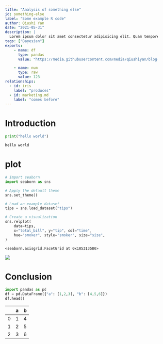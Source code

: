 ```yaml
---
title: "Analysis of something else"
id: something-else
label: "Some example R code"
author: Qiushi Yan
date: "2021-05-31"
description: |
  Lorem ipsum dolor sit amet consectetur adipisicing elit. Quam tempore ad aut, deleniti cupiditate ullam asperiores at magni praesentium eaque.
tags: ["Bayesian"]
exports:
    - name: df
      type: pandas
      value: "https://media.githubusercontent.com/media/qiushiyan/blog-data/main/codes.csv"

    - name: num
      type: raw
      value: 123
relationships:
  - id: iris
    label: "produces"
  - id: marketing.md
    label: "comes before"
---
```


# Introduction

``` python
print("hello world")
```

    hello world

# plot

``` python
# Import seaborn
import seaborn as sns

# Apply the default theme
sns.set_theme()

# Load an example dataset
tips = sns.load_dataset("tips")

# Create a visualization
sns.relplot(
    data=tips,
    x="total_bill", y="tip", col="time",
    hue="smoker", style="smoker", size="size",
)
```

    <seaborn.axisgrid.FacetGrid at 0x105313580>

![](/analysis/python/py_files/figure-commonmark/cell-3-output-2.png)

# Conclusion

``` python
import pandas as pd
df = pd.DataFrame({"a": [1,2,3], "b": [4,5,6]})
df.head()
```

<div>
<style scoped>
    .dataframe tbody tr th:only-of-type {
        vertical-align: middle;
    }

    .dataframe tbody tr th {
        vertical-align: top;
    }

    .dataframe thead th {
        text-align: right;
    }
</style>

|     | a   | b   |
|-----|-----|-----|
| 0   | 1   | 4   |
| 1   | 2   | 5   |
| 2   | 3   | 6   |

</div>
